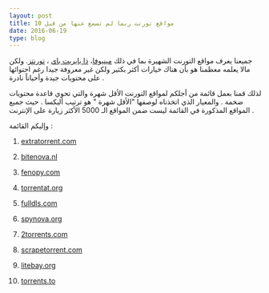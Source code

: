 ```yaml
---
layout: post
title: 10 مواقع تورنت ربما لم تسمع عنها من قبل
date: 2016-06-19
type: blog
---
```







جميعنا يعرف مواقع التورنت الشهيرة بما في ذلك [مينيوفا](http://www.mininova.org/)، [ذا بايريت باي](http://thepiratebay.se/) ، [تورنتز](https://torrentz.eu/). ولكن مالا يعلمه معظمنا هو بأن هناك خيارات أكثر بكثير ولكن غير معروفة جيدا رغم احتوائها على محتويات جيدة وأحياناً نادرة .


لذلك قمنا بعمل قائمة من أجلكم لمواقع التورنت الأقل شهرة والتي تحوي قاعدة محتويات ضخمة . والمعيار الذي اتخذناه لوصفها "الأقل شهرة " هو ترتيب أليكسا . حيث جميع المواقع المذكورة في القائمة ليست ضمن المواقع الـ 5000 الأكثر زيارة على الإنترنت .


وإليكم القائمة :


01. [extratorrent.com](http://extratorrent.com) 


02. [bitenova.nl](http://bitenova.nl)

03. [fenopy.com](http://fenopy.com)

04. [torrentat.org](http://torrentat.org)

05. [fulldls.com](http://fulldls.com)

06. [spynova.org](http://spynova.org)

07. [2torrents.com](http://2torrents.com)

08. [scrapetorrent.com](http://scrapetorrent.com)

09. [litebay.org](http://litebay.org)

10. [torrents.to](http://torrents.to)